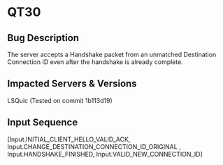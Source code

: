 # QT30

## Bug Description
The server accepts a Handshake packet from an unmatched Destination Connection ID even after the handshake is already complete.

## Impacted Servers & Versions
LSQuic (Tested on commit 1b113d19)

## Input Sequence
[Input.INITIAL_CLIENT_HELLO_VALID_ACK, Input.CHANGE_DESTINATION_CONNECTION_ID_ORIGINAL , Input.HANDSHAKE_FINISHED, Input.VALID_NEW_CONNECTION_ID]
